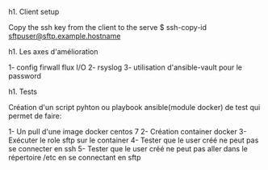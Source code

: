 h1. Client setup

Copy the ssh key from the client to the serve
$ ssh-copy-id sftpuser@sftp.example.hostname


h1. Les axes d'amélioration

 1- config firwall flux I/O
 2- rsyslog
 3- utilisation d'ansible-vault pour le password
 
h1. Tests

Création d'un script pyhton ou playbook ansible(module docker) de test qui permet de faire:

 1- Un pull d'une image docker centos 7
 2- Création container docker
 3- Exécuter le role sftp sur le container
 4- Tester que le user créé ne peut pas se connecter en ssh
 5- Tester que le user créé ne peut pas aller dans le répertoire /etc en se connectant en sftp 
 
 
 
